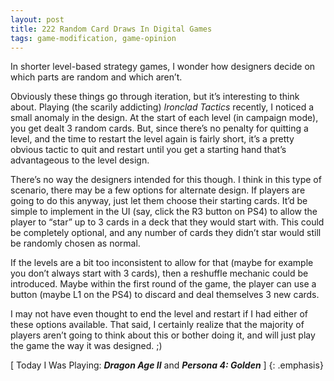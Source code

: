 ```yaml
---
layout: post
title: 222 Random Card Draws In Digital Games
tags: game-modification, game-opinion
---
```

In shorter level-based strategy games, I wonder how designers decide on which parts are random and which aren’t.

Obviously these things go through iteration, but it’s interesting to think about.  Playing (the scarily addicting) *Ironclad Tactics* recently, I noticed a small anomaly in the design.  At the start of each level (in campaign mode), you get dealt 3 random cards.  But, since there’s no penalty for quitting a level, and the time to restart the level again is fairly short, it’s a pretty obvious tactic to quit and restart until you get a starting hand that’s advantageous to the level design.

There’s no way the designers intended for this though.  I think in this type of scenario, there may be a few options for alternate design.  If players are going to do this anyway, just let them choose their starting cards.  It’d be simple to implement in the UI (say, click the R3 button on PS4) to allow the player to “star” up to 3 cards in a deck that they would start with.  This could be completely optional, and any number of cards they didn’t star would still be randomly chosen as normal.

If the levels are a bit too inconsistent to allow for that (maybe for example you don’t always start with 3 cards), then a reshuffle mechanic could be introduced. Maybe within the first round of the game, the player can use a button (maybe L1 on the PS4) to discard and deal themselves 3 new cards. 

I may not have even thought to end the level and restart if I had either of these options available.  That said, I certainly realize that the majority of players aren’t going to think about this or bother doing it, and will just play the game the way it was designed. ;) 


[ Today I Was Playing: ***Dragon Age II*** and ***Persona 4: Golden*** ]
{: .emphasis}

